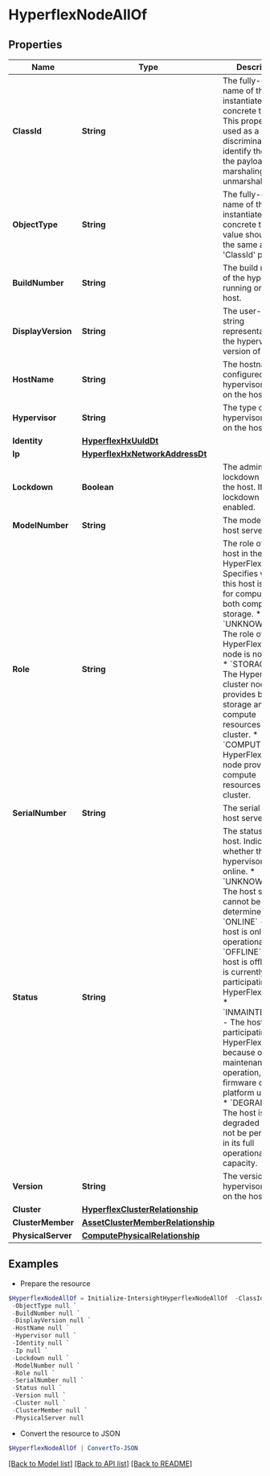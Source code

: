 # HyperflexNodeAllOf
## Properties

Name | Type | Description | Notes
------------ | ------------- | ------------- | -------------
**ClassId** | **String** | The fully-qualified name of the instantiated, concrete type. This property is used as a discriminator to identify the type of the payload when marshaling and unmarshaling data. | [default to "hyperflex.Node"]
**ObjectType** | **String** | The fully-qualified name of the instantiated, concrete type. The value should be the same as the &#39;ClassId&#39; property. | [default to "hyperflex.Node"]
**BuildNumber** | **String** | The build number of the hypervisor running on the host. | [optional] [readonly] 
**DisplayVersion** | **String** | The user-friendly string representation of the hypervisor version of the host. | [optional] [readonly] 
**HostName** | **String** | The hostname configured for the hypervisor running on the host. | [optional] [readonly] 
**Hypervisor** | **String** | The type of hypervisor running on the host. | [optional] [readonly] 
**Identity** | [**HyperflexHxUuIdDt**](HyperflexHxUuIdDt.md) |  | [optional] 
**Ip** | [**HyperflexHxNetworkAddressDt**](HyperflexHxNetworkAddressDt.md) |  | [optional] 
**Lockdown** | **Boolean** | The admin state of lockdown mode on the host. If &#39;true&#39;, lockdown mode is enabled. | [optional] [readonly] 
**ModelNumber** | **String** | The model of the host server. | [optional] [readonly] 
**Role** | **String** | The role of the host in the HyperFlex cluster. Specifies whether this host is used for compute or for both compute and storage. * &#x60;UNKNOWN&#x60; - The role of the HyperFlex cluster node is not known. * &#x60;STORAGE&#x60; - The HyperFlex cluster node provides both storage and compute resources for the cluster. * &#x60;COMPUTE&#x60; - The HyperFlex cluster node provides compute resources for the cluster. | [optional] [readonly] [default to "UNKNOWN"]
**SerialNumber** | **String** | The serial of the host server. | [optional] [readonly] 
**Status** | **String** | The status of the host. Indicates whether the hypervisor is online. * &#x60;UNKNOWN&#x60; - The host status cannot be determined. * &#x60;ONLINE&#x60; - The host is online and operational. * &#x60;OFFLINE&#x60; - The host is offline and is currently not participating in the HyperFlex cluster. * &#x60;INMAINTENANCE&#x60; - The host is not participating in the HyperFlex cluster because of a maintenance operation, such as firmware or data platform upgrade. * &#x60;DEGRADED&#x60; - The host is degraded and may not be performing in its full operational capacity. | [optional] [readonly] [default to "UNKNOWN"]
**Version** | **String** | The version of the hypervisor running on the host. | [optional] [readonly] 
**Cluster** | [**HyperflexClusterRelationship**](HyperflexClusterRelationship.md) |  | [optional] 
**ClusterMember** | [**AssetClusterMemberRelationship**](AssetClusterMemberRelationship.md) |  | [optional] 
**PhysicalServer** | [**ComputePhysicalRelationship**](ComputePhysicalRelationship.md) |  | [optional] 

## Examples

- Prepare the resource
```powershell
$HyperflexNodeAllOf = Initialize-IntersightHyperflexNodeAllOf  -ClassId null `
 -ObjectType null `
 -BuildNumber null `
 -DisplayVersion null `
 -HostName null `
 -Hypervisor null `
 -Identity null `
 -Ip null `
 -Lockdown null `
 -ModelNumber null `
 -Role null `
 -SerialNumber null `
 -Status null `
 -Version null `
 -Cluster null `
 -ClusterMember null `
 -PhysicalServer null
```

- Convert the resource to JSON
```powershell
$HyperflexNodeAllOf | ConvertTo-JSON
```

[[Back to Model list]](../README.md#documentation-for-models) [[Back to API list]](../README.md#documentation-for-api-endpoints) [[Back to README]](../README.md)

